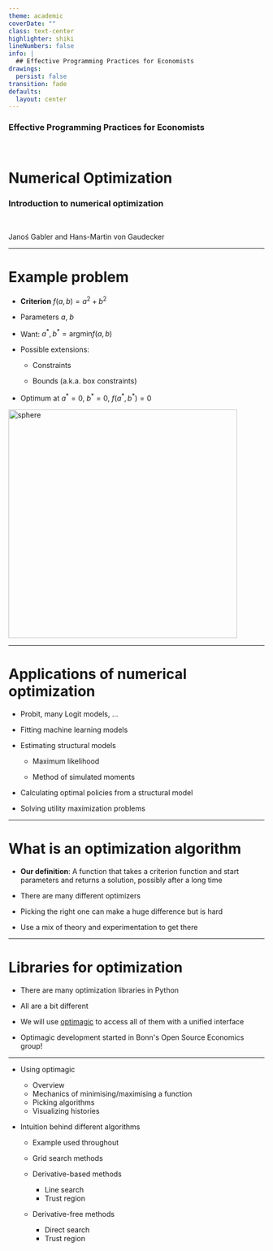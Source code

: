 ```yaml
---
theme: academic
coverDate: ""
class: text-center
highlighter: shiki
lineNumbers: false
info: |
  ## Effective Programming Practices for Economists
drawings:
  persist: false
transition: fade
defaults:
  layout: center
---
```


### Effective Programming Practices for Economists

<br/>

# Numerical Optimization

### Introduction to numerical optimization

<br/>

Janoś Gabler and Hans-Martin von Gaudecker

---

# Example problem

<div class="grid grid-cols-2 gap-4">
<div>

- **Criterion** $f(a, b) = a^2 + b^2$

- Parameters $a$, $b$

- Want: $a^*, b^* = \text{argmin} f(a, b)$

- Possible extensions:

  - Constraints

  - Bounds (a.k.a. box constraints)

- Optimum at $a^*=0$, $b^*=0$, $f(a^*,b^*) = 0$

</div>

<div>

<img src="/sphere.png" alt="sphere" width="450" class="center"/>

</div>
</div>

---

# Applications of numerical optimization

- Probit, many Logit models, ...

- Fitting machine learning models

- Estimating structural models

  - Maximum likelihood

  - Method of simulated moments

- Calculating optimal policies from a structural model

- Solving utility maximization problems

---

# What is an optimization algorithm

- **Our definition**: A function that takes a criterion function and start parameters
  and returns a solution, possibly after a long time

- There are many different optimizers

- Picking the right one can make a huge difference but is hard

- Use a mix of theory and experimentation to get there

---

# Libraries for optimization

- There are many optimization libraries in Python

- All are a bit different

- We will use [optimagic](https://optimagic.readthedocs.io/) to access all of them with
  a unified interface

- Optimagic development started in Bonn's Open Source Economics group!

---

- Using optimagic

  - Overview
  - Mechanics of minimising/maximising a function
  - Picking algorithms
  - Visualizing histories

- Intuition behind different algorithms

  - Example used throughout
  - Grid search methods
  - Derivative-based methods

    - Line search
    - Trust region

  - Derivative-free methods

    - Direct search
    - Trust region
